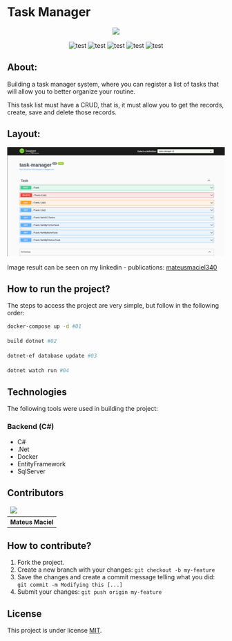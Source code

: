 # Task Manager

<p align="center">
    <img src="https://img.freepik.com/free-vector/business-man-dealing-multi-task-new-idea-working-laptop-concept-business-goals-success-satisfying-achievement_1150-39765.jpg?w=360" width="200px"/>
</p>

<p align="center">
    <img alt="test" src="https://img.shields.io/badge/language-csharp-green">
    <img alt="test" src="https://img.shields.io/badge/frame-net-pink">
    <img alt="test" src="https://img.shields.io/badge/container-docker-blue">
    <img alt="test" src="https://img.shields.io/badge/orm-entityframework-red">
    <img alt="test" src="https://img.shields.io/badge/db-sqlserver-orange">
</p>

## About:

Building a task manager system, where you can register a list of tasks that will allow you to better organize your routine.

This task list must have a CRUD, that is, it must allow you to get the records, create, save and delete those records.

## Layout:

<img src="Assets/swagger-api.png"/>

Image result can be seen on my linkedin - publications:
[mateusmaciel340](https://www.linkedin.com/in/mateusmaciel340/)

## How to run the project?

The steps to access the project are very simple, but follow in the following order:

```bash
docker-compose up -d #01

build dotnet #02

dotnet-ef database update #03

dotnet watch run #04
```

## Technologies

The following tools were used in building the project:

### Backend (C#)

- C#
- .Net
- Docker
- EntityFramework
- SqlServer

## Contributors

<table>
    <thead>
        <tr>
            <td>
                <img src="https://avatars.githubusercontent.com/u/55550732?v=4" width="150px"/>
            </td>
        </tr>
    </thead>
    <tbody>
        <tr>
            <th>Mateus Maciel</th>
        </tr>
    </tbody>
</table>

## How to contribute?

1. Fork the project.
2. Create a new branch with your changes: `git checkout -b my-feature`
3. Save the changes and create a commit message telling what you did: `git commit -m Modifying this [...]`
4. Submit your changes: `git push origin my-feature`

## License

This project is under license [MIT](https://github.com/git/git-scm.com/blob/main/MIT-LICENSE.txt).